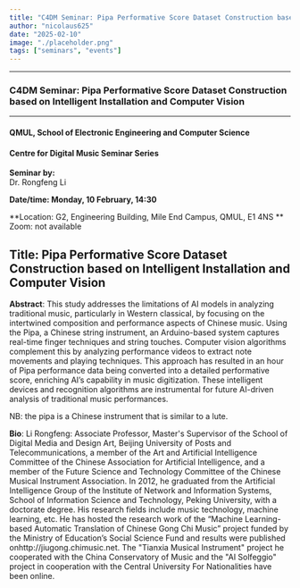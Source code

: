 ```yaml
---
title: "C4DM Seminar: Pipa Performative Score Dataset Construction based on Intelligent Installation and Computer Vision"
author: "nicolaus625"
date: "2025-02-10"
image: "./placeholder.png"
tags: ["seminars", "events"]
---
```


---

### C4DM Seminar: Pipa Performative Score Dataset Construction based on Intelligent Installation and Computer Vision
-----------------

#### QMUL, School of Electronic Engineering and Computer Science

#### Centre for Digital Music Seminar Series

**Seminar by:**   
   Dr. Rongfeng Li

**Date/time:  Monday, 10 February, 14:30**

**Location: G2, Engineering Building, Mile End Campus, QMUL, E1 4NS **
Zoom: not available

<b>Title</b>: Pipa Performative Score Dataset Construction based on Intelligent Installation and Computer Vision
-----------------

<b>Abstract</b>: 
This study addresses the limitations of AI models in analyzing traditional music, particularly in Western classical, by focusing on the intertwined composition and performance aspects of Chinese music. Using the Pipa, a Chinese string instrument, an Arduino-based system captures real-time finger techniques and string touches. Computer vision algorithms complement this by analyzing performance videos to extract note movements and playing techniques. This approach has resulted in an hour of Pipa performance data being converted into a detailed performative score, enriching AI’s capability in music digitization. These intelligent devices and recognition algorithms are instrumental for future AI-driven analysis of traditional music performances.

NB: the pipa is a Chinese instrument that is similar to a lute.

<b>Bio</b>: 
Li Rongfeng: Associate Professor, Master's Supervisor of the School of Digital Media and Design Art, Beijing University of Posts and Telecommunications, a member of the Art and Artificial Intelligence Committee of the Chinese Association for Artificial Intelligence, and a member of the Future Science and Technology Committee of the Chinese Musical Instrument Association. In 2012, he graduated from the Artificial Intelligence Group of the Institute of Network and Information Systems, School of Information Science and Technology, Peking University, with a doctorate degree. His research fields include music technology, machine learning, etc. He has hosted the research work of the “Machine Learning-based Automatic Translation of Chinese Gong Chi Music” project funded by the Ministry of Education’s Social Science Fund and results were published onhttp://jiugong.chimusic.net. The "Tianxia Musical Instrument" project he cooperated with the China Conservatory of Music and the "AI Solfeggio" project in cooperation with the Central University For Nationalities have been online.
